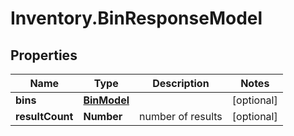 # Inventory.BinResponseModel

## Properties

Name | Type | Description | Notes
------------ | ------------- | ------------- | -------------
**bins** | [**BinModel**](.md) |  | [optional] 
**resultCount** | **Number** | number of results | [optional] 


